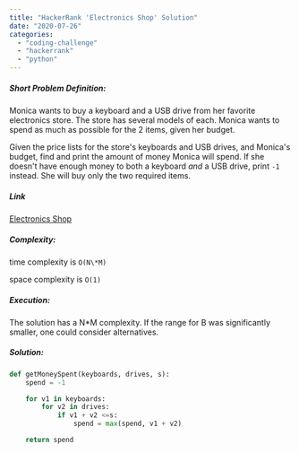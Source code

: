 ```yaml
---
title: "HackerRank 'Electronics Shop' Solution"
date: "2020-07-26"
categories: 
  - "coding-challenge"
  - "hackerrank"
  - "python"
---
```


##### Short Problem Definition:

Monica wants to buy a keyboard and a USB drive from her favorite electronics store. The store has several models of each. Monica wants to spend as much as possible for the 2 items, given her budget.

Given the price lists for the store's keyboards and USB drives, and Monica's budget, find and print the amount of money Monica will spend. If she doesn't have enough money to both a keyboard _and_ a USB drive, print `-1` instead. She will buy only the two required items.

##### Link

[Electronics Shop](https://www.hackerrank.com/challenges/electronics-shop/problem)

##### Complexity:

time complexity is `O(N\*M)`

space complexity is `O(1)`

##### Execution:

The solution has a N\*M complexity. If the range for B was significantly smaller, one could consider alternatives.

##### Solution:

```python
def getMoneySpent(keyboards, drives, s):
    spend = -1

    for v1 in keyboards:
        for v2 in drives:
            if v1 + v2 <=s:
                spend = max(spend, v1 + v2)

    return spend
```
